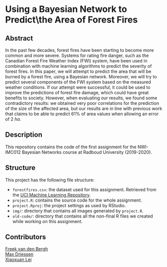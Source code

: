 # Using a Bayesian Network to Predict\\the Area of Forest Fires

## Abstract

In the past few decades, forest fires have been starting to become more common and more severe. Systems for rating fire danger, such as the Canadian Forest Fire Weather Index (FWI) system, have been used in combination with machine learning algorithms to predict the severity of forest fires. In this paper, we will attempt to predict the area that will be burned by a forest fire, using a Bayesian network. Moreover, we will try to predict several components of the FWI system based on the measured weather conditions. If our attempt were successful, it could be used to improve the predictions of forest fire damage, which could have great benefits to society. However, when evaluating our results, we found some contradictory results: we obtained very poor correlations for the prediction of the size of the affected area, but our results are in line with previous work that claims to be able to predict 61\% of area values when allowing an error of 2 _ha_.

## Description

This repository contains the code of the first assignment for the NWI-IMC012 Bayesian Networks course at Radboud University (2019-2020).

## Structure

This project has the following file structure:
- `forestfires.csv`: the dataset used for this assignment. Retrieved from the [UCI Machine Learning Repository](https://archive.ics.uci.edu/ml/datasets/Forest+Fires).
- `project.R`: contains the source code for the whole assignment.
- `project.Rproj`: the project settings as used by RStudio.
- `img/`: directory that contains all images generated by `project.R`.
- `old-code/`: directory that contains all the non-final R files we created while working on this assignment.

## Contributors

[Freek van den Bergh](https://github.com/fbergh)<br>
[Max Driessen](https://github.com/MaxDriessen)<br>
[Xiaoxuan Lei](https://github.com/RainyFields)<br>
